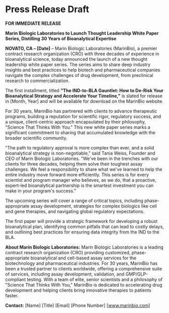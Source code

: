# Press Release Draft

**FOR IMMEDIATE RELEASE**

**Marin Biologic Laboratories to Launch Thought Leadership White Paper Series, Distilling 30 Years of Bioanalytical Expertise**

**NOVATO, CA – [Date]** – Marin Biologic Laboratories (MarinBio), a premier contract research organization (CRO) with three decades of experience in bioanalytical science, today announced the launch of a new thought leadership white paper series. The series aims to share deep industry insights and best practices to help biotech and pharmaceutical companies navigate the complex challenges of drug development, from preclinical research to commercialization.

The first installment, titled **"The IND-to-BLA Gauntlet: How to De-Risk Your Bioanalytical Strategy and Accelerate Your Timeline,"** is slated for release in [Month, Year] and will be available for download on the MarinBio website.

For 30 years, MarinBio has partnered with clients to advance therapeutic programs, building a reputation for scientific rigor, regulatory success, and a unique, client-centric approach encapsulated by their philosophy, "Science That Thinks With You." This new white paper series marks a significant commitment to sharing that accumulated knowledge with the broader scientific community.

"The path to regulatory approval is more complex than ever, and a solid bioanalytical strategy is non-negotiable," said Tania Weiss, Founder and CEO of Marin Biologic Laboratories. "We've been in the trenches with our clients for three decades, helping them solve their toughest assay challenges. We feel a responsibility to share what we've learned to help the entire industry move forward more efficiently. This series is for every scientist and program manager who believes, as we do, that a proactive, expert-led bioanalytical partnership is the smartest investment you can make in your program's success."

The upcoming series will cover a range of critical topics, including phase-appropriate assay development, strategies for complex biologics like cell and gene therapies, and navigating global regulatory expectations.

The first paper will provide a strategic framework for developing a robust bioanalytical plan, identifying common pitfalls that can lead to costly delays, and outlining best practices for ensuring data integrity from the IND to the BLA.

**About Marin Biologic Laboratories:**
Marin Biologic Laboratories is a leading contract research organization (CRO) providing customized, phase-appropriate bioanalytical and cell-based assay services for the biotechnology and pharmaceutical industries. For 30 years, MarinBio has been a trusted partner to clients worldwide, offering a comprehensive suite of services, including assay development, validation, and GMP/GLP-compliant testing. With a team of elite, senior scientists and a philosophy of "Science That Thinks With You," MarinBio is dedicated to accelerating drug development and helping clients bring innovative therapies to patients faster.

**Contact:**
[Name]
[Title]
[Email]
[Phone Number]
[www.marinbio.com]
